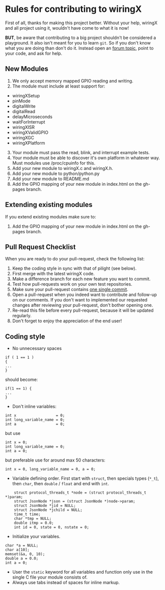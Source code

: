 Rules for contributing to wiringX
=================================
First of all, thanks for making this project better. Without your help, wiringX and all project using it, wouldn't have come to what it is now!

**BUT**, be aware that contributing to a big project shouldn't be considered a playground. It also isn't meant for you to learn `git`.
So if you don't know what you are doing than don't do it. Instead open an [forum topic](http://forum.pilight.org), point to your code, and ask for help.

New Modules
---------

1. We only accept memory mapped GPIO reading and writing.
2. The module must include at least support for:
- wiringXSetup
- pinMode
- digitalWrite
- digitalRead
- delayMicroseconds
- waitForInterrupt
- wiringXISR
- wiringXValidGPIO
- wiringXGC
- wiringXPlatform
3. Your module must pass the read, blink, and interrupt example tests.
4. Your module must be able to discover it's own platform in whatever way. Must modules use /proc/cpuinfo for this.
5. Add your new module to wiringX.c and wiringX.h.
6. Add your new module to python/python.py
7. Add your new module to README.md
8. Add the GPIO mapping of your new module in index.html on the gh-pages branch.

Extending existing modules
--------
If you extend existing modules make sure to:
1. Add the GPIO mapping of your new module in index.html on the gh-pages branch.

Pull Request Checklist
---------
When you are ready to do your pull-request, check the following list:

1. Keep the coding style in sync with that of pilight (see below).
2. First merge with the latest wiringX code.
3. Make a difference branch for each new feature you want to commit.
5. Test how pull-requests work on your own test repositories.
6. Make sure your pull-request contains [one single commit](http://eli.thegreenplace.net/2014/02/19/squashing-github-pull-requests-into-a-single-commit).
7. Open a pull-request when you indeed want to contribute and follow-up on our comments. If you don't want to implemented our requested changes after reviewing your pull-request, don't bother opening one.
8. Re-read this file before every pull-request, because it will be updated regularly.
9. Don't forget to enjoy the appreciation of the end user!

Coding style
-----
- No unnecessary spaces
```
if ( 1 == 1 )
{
...
}
```
should become:
```
if(1 == 1) {
...
}
```
- Don't inline variables:
```
int x                  = 0;
int long_variable_name = 0;
int a                  = 0;
```
but use
```
int x =	0;
int long_variable_name = 0;
int a = 0;
```
but preferable use for around max 50 characters:
```
int x = 0, long_variable_name = 0, a = 0;
```
- Variable defining order.
First start with `struct`, then specials types (`*_t`), then `char`, then `double` / `float` and end with `int`.
```
	struct protocol_threads_t *node = (struct protocol_threads_t *)param;
	struct JsonNode *json = (struct JsonNode *)node->param;
	struct JsonNode *jid = NULL;
	struct JsonNode *jchild = NULL;
	time_t time;
	char *tmp = NULL;
	double itmp = 0.0;
	int id = 0, state = 0, nstate = 0;
```
- Initialize your variables.
```
char *a = NULL;
char a[10];
memset(&a, 0, 10);
double a = 0.0;
int a = 0;
```
- User the `static` keyword for all variables and function only use in the single C file your module consists of.
- Always use tabs instead of spaces for inline markup.
